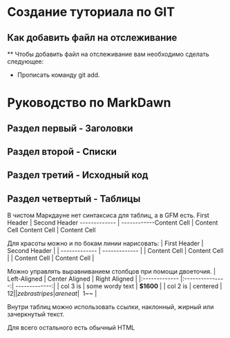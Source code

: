 # Создание туториала по GIT









## Как добавить файл на отслеживание

** Чтобы добавить файл на отслеживание вам необходимо сделать следующее:

- Прописать команду git add.

# Руководство по MarkDawn 

## Раздел первый - Заголовки


## Раздел второй - Списки


## Раздел третий - Исходный код

## Раздел четвертый - Таблицы


В чистом Маркдауне нет синтаксиса для таблиц, а в GFM есть.
First Header  | Second Header ------------- | ------------Content Cell  | Content Cell Content Cell  | Content Cell

Для красоты можно и по бокам линии нарисовать:
| First Header  | Second Header | | ------------- | ------------- | | Content Cell  | Content Cell  | | Content Cell  | Content Cell  |

Можно управлять выравниванием столбцов при помощи двоеточия.
| Left-Aligned  | Center Aligned  | Right Aligned | |:------------- |:---------------:| -------------:| | col 3 is      | some wordy text |     **$1600** | | col 2 is      | centered        |         $12   | | zebra stripes | are neat        |        ~~$1~~ |

Внутри таблиц можно использовать ссылки, наклонный, жирный или зачеркнутый текст.

Для всего остального есть обычный HTML